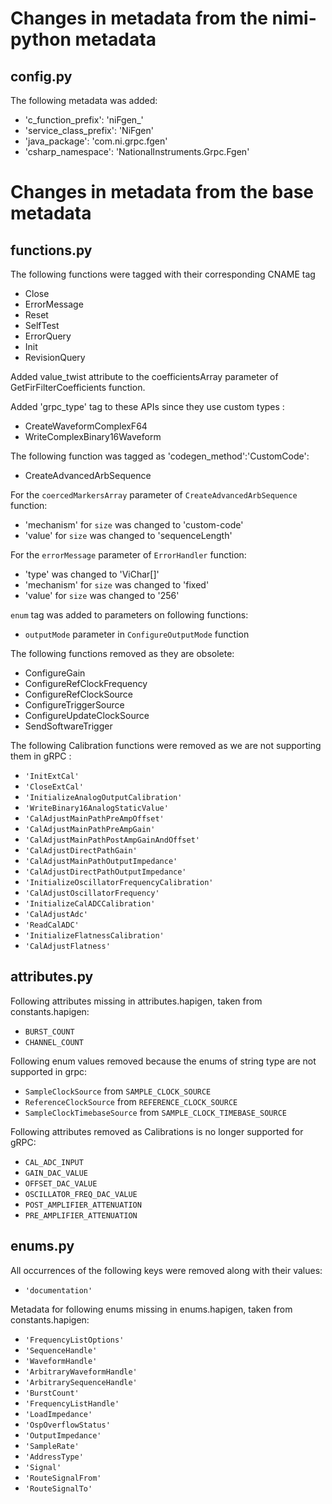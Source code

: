 # Changes in metadata from the nimi-python metadata

## config.py

The following metadata was added:
- 'c_function_prefix': 'niFgen_'
- 'service_class_prefix': 'NiFgen'
- 'java_package': 'com.ni.grpc.fgen'
- 'csharp_namespace': 'NationalInstruments.Grpc.Fgen'

# Changes in metadata from the base metadata

## functions.py

The following functions were tagged with their corresponding CNAME tag
- Close
- ErrorMessage
- Reset
- SelfTest
- ErrorQuery
- Init
- RevisionQuery

Added value_twist attribute to the coefficientsArray parameter of GetFirFilterCoefficients function.

Added 'grpc_type' tag to these APIs since they use custom types : 
- CreateWaveformComplexF64
- WriteComplexBinary16Waveform

The following function was tagged as 'codegen_method':'CustomCode':
- CreateAdvancedArbSequence

For the `coercedMarkersArray` parameter of `CreateAdvancedArbSequence` function:
  - 'mechanism' for `size` was changed to 'custom-code'
  - 'value' for `size` was changed to 'sequenceLength'

For the `errorMessage` parameter of `ErrorHandler` function:
  - 'type' was changed to 'ViChar[]'
  - 'mechanism' for `size` was changed to 'fixed'
  - 'value' for `size` was changed to '256'

`enum` tag was added to parameters on following functions:
- `outputMode` parameter in `ConfigureOutputMode` function

The following functions removed as they are obsolete:
- ConfigureGain
- ConfigureRefClockFrequency
- ConfigureRefClockSource
- ConfigureTriggerSource
- ConfigureUpdateClockSource
- SendSoftwareTrigger

The following Calibration functions were removed as we are not supporting them in gRPC :
- `'InitExtCal'`
- `'CloseExtCal'`
- `'InitializeAnalogOutputCalibration'`
- `'WriteBinary16AnalogStaticValue'`
- `'CalAdjustMainPathPreAmpOffset'`
- `'CalAdjustMainPathPreAmpGain'`
- `'CalAdjustMainPathPostAmpGainAndOffset'`
- `'CalAdjustDirectPathGain'`
- `'CalAdjustMainPathOutputImpedance'`
- `'CalAdjustDirectPathOutputImpedance'`
- `'InitializeOscillatorFrequencyCalibration'`
- `'CalAdjustOscillatorFrequency'`
- `'InitializeCalADCCalibration'`
- `'CalAdjustAdc'`
- `'ReadCalADC'`
- `'InitializeFlatnessCalibration'`
- `'CalAdjustFlatness'`

## attributes.py

Following attributes missing in attributes.hapigen, taken from constants.hapigen:
- `BURST_COUNT`
- `CHANNEL_COUNT`

Following enum values removed because the enums of string type are not supported in grpc:
- `SampleClockSource` from `SAMPLE_CLOCK_SOURCE`
- `ReferenceClockSource` from `REFERENCE_CLOCK_SOURCE`
- `SampleClockTimebaseSource` from `SAMPLE_CLOCK_TIMEBASE_SOURCE`

Following attributes removed as Calibrations is no longer supported for gRPC:
- `CAL_ADC_INPUT`
- `GAIN_DAC_VALUE`
- `OFFSET_DAC_VALUE`
- `OSCILLATOR_FREQ_DAC_VALUE`
- `POST_AMPLIFIER_ATTENUATION`
- `PRE_AMPLIFIER_ATTENUATION`

## enums.py

All occurrences of the following keys were removed along with their values:
- `'documentation'`

Metadata for following enums missing in enums.hapigen, taken from constants.hapigen:
- `'FrequencyListOptions'`
- `'SequenceHandle'`
- `'WaveformHandle'`
- `'ArbitraryWaveformHandle'`
- `'ArbitrarySequenceHandle'`
- `'BurstCount'`
- `'FrequencyListHandle'`
- `'LoadImpedance'`
- `'OspOverflowStatus'`
- `'OutputImpedance'`
- `'SampleRate'`
- `'AddressType'`
- `'Signal'`
- `'RouteSignalFrom'`
- `'RouteSignalTo'`

